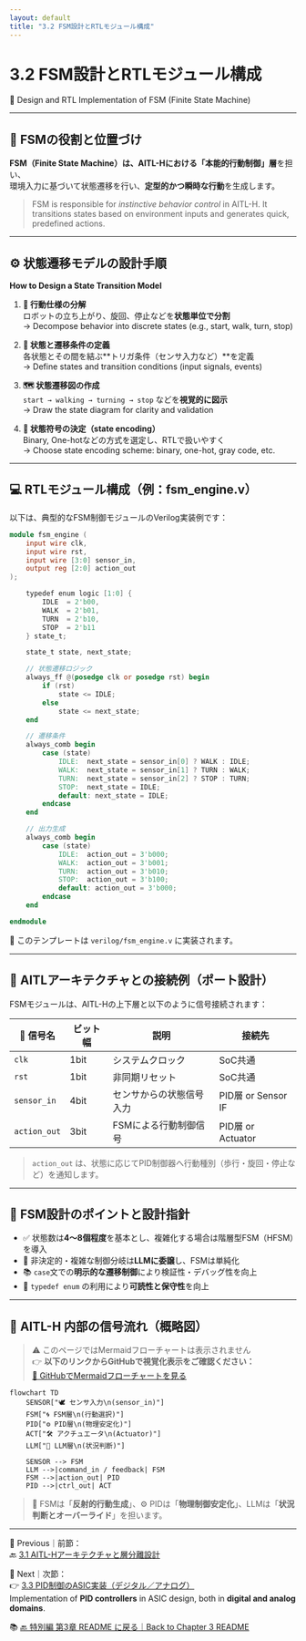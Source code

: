 ```yaml
---
layout: default
title: "3.2 FSM設計とRTLモジュール構成"
---
```


# 3.2 FSM設計とRTLモジュール構成  
🧠 Design and RTL Implementation of FSM (Finite State Machine)

---

## 🧠 FSMの役割と位置づけ  
**FSM（Finite State Machine）は、AITL-Hにおける「本能的行動制御」層**を担い、  
環境入力に基づいて状態遷移を行い、**定型的かつ瞬時な行動**を生成します。

> FSM is responsible for *instinctive behavior control* in AITL-H. It transitions states based on environment inputs and generates quick, predefined actions.

---

## ⚙️ 状態遷移モデルの設計手順  
**How to Design a State Transition Model**

1. **🧩 行動仕様の分解**  
   ロボットの立ち上がり、旋回、停止などを**状態単位で分割**  
   → Decompose behavior into discrete states (e.g., start, walk, turn, stop)

2. **🔁 状態と遷移条件の定義**  
   各状態とその間を結ぶ**トリガ条件（センサ入力など）**を定義  
   → Define states and transition conditions (input signals, events)

3. **🗺 状態遷移図の作成**  
   `start → walking → turning → stop` などを**視覚的に図示**  
   → Draw the state diagram for clarity and validation

4. **🔢 状態符号の決定（state encoding）**  
   Binary, One-hotなどの方式を選定し、RTLで扱いやすく  
   → Choose state encoding scheme: binary, one-hot, gray code, etc.

---

## 💻 RTLモジュール構成（例：fsm_engine.v）

以下は、典型的なFSM制御モジュールのVerilog実装例です：

```verilog
module fsm_engine (
    input wire clk,
    input wire rst,
    input wire [3:0] sensor_in,
    output reg [2:0] action_out
);

    typedef enum logic [1:0] {
        IDLE  = 2'b00,
        WALK  = 2'b01,
        TURN  = 2'b10,
        STOP  = 2'b11
    } state_t;

    state_t state, next_state;

    // 状態遷移ロジック
    always_ff @(posedge clk or posedge rst) begin
        if (rst)
            state <= IDLE;
        else
            state <= next_state;
    end

    // 遷移条件
    always_comb begin
        case (state)
            IDLE:  next_state = sensor_in[0] ? WALK : IDLE;
            WALK:  next_state = sensor_in[1] ? TURN : WALK;
            TURN:  next_state = sensor_in[2] ? STOP : TURN;
            STOP:  next_state = IDLE;
            default: next_state = IDLE;
        endcase
    end

    // 出力生成
    always_comb begin
        case (state)
            IDLE:  action_out = 3'b000;
            WALK:  action_out = 3'b001;
            TURN:  action_out = 3'b010;
            STOP:  action_out = 3'b100;
            default: action_out = 3'b000;
        endcase
    end

endmodule
```

📌 このテンプレートは `verilog/fsm_engine.v` に実装されます。

---

## 🔌 AITLアーキテクチャとの接続例（ポート設計）

FSMモジュールは、AITL-Hの上下層と以下のように信号接続されます：

| 🧾 信号名        | ビット幅 | 説明                               | 接続先             |
|------------------|----------|------------------------------------|--------------------|
| `clk`            | 1bit     | システムクロック                   | SoC共通            |
| `rst`            | 1bit     | 非同期リセット                     | SoC共通            |
| `sensor_in`      | 4bit     | センサからの状態信号入力           | PID層 or Sensor IF |
| `action_out`     | 3bit     | FSMによる行動制御信号              | PID層 or Actuator  |

> `action_out` は、状態に応じてPID制御器へ行動種別（歩行・旋回・停止など）を通知します。

---

## 📌 FSM設計のポイントと設計指針

- ✅ 状態数は**4〜8個程度**を基本とし、複雑化する場合は階層型FSM（HFSM）を導入
- 🔁 非決定的・複雑な制御分岐は**LLMに委譲**し、FSMは単純化
- 📚 `case`文での**明示的な遷移制御**により検証性・デバッグ性を向上
- 🧾 `typedef enum` の利用により**可読性と保守性**を向上

---

## 🔄 AITL-H 内部の信号流れ（概略図）

> ⚠️ このページではMermaidフローチャートは表示されません  
> 👉 **以下のリンクからGitHubで視覚化表示をご確認ください：**  
> [📎 GitHubでMermaidフローチャートを見る](https://github.com/Samizo-AITL/Edusemi-v4x/blob/main/f_chapter3_socsystem/docs/3_2_fsm_design.md)
>

```mermaid
flowchart TD
    SENSOR["🕊️ センサ入力\n(sensor_in)"]
    FSM["🌀 FSM層\n(行動選択)"]
    PID["⚙️ PID層\n(物理安定化)"]
    ACT["🛠️ アクチュエータ\n(Actuator)"]
    LLM["🧠 LLM層\n(状況判断)"]

    SENSOR --> FSM
    LLM -->|command_in / feedback| FSM
    FSM -->|action_out| PID
    PID -->|ctrl_out| ACT

```

> 🧠 FSMは「**反射的行動生成**」、⚙️ PIDは「**物理制御安定化**」、LLMは「**状況判断とオーバーライド**」を担います。

---

📎 Previous｜前節：  
🔙 [3.1 AITL-Hアーキテクチャと層分離設計](3_1_aitl_architecture.md)

📎 Next｜次節：  
👉 [3.3 PID制御のASIC実装（デジタル／アナログ）](3_3_pid_design.md)  
Implementation of **PID controllers** in ASIC design, both in **digital and analog domains**.

📚 [🔙 特別編 第3章 README に戻る｜Back to Chapter 3 README](../README.md)
